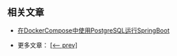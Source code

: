 ## 相关文章

+ [在DockerCompose中使用PostgreSQL运行SpringBoot](http://tu-yucheng.github.io/springboot/2023/05/11/spring-boot-postgresql-docker.html)

- 更多文章： [[<-- prev]](../docker-spring-boot/README.md)